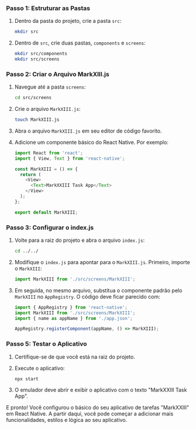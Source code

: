 ### Passo 1: Estruturar as Pastas

1. Dentro da pasta do projeto, crie a pasta `src`:

   ```bash
   mkdir src
   ```

2. Dentro de `src`, crie duas pastas, `components` e `screens`:

   ```bash
   mkdir src/components
   mkdir src/screens
   ```

### Passo 2: Criar o Arquivo MarkXIII.js

1. Navegue até a pasta `screens`:

   ```bash
   cd src/screens
   ```

2. Crie o arquivo `MarkXIII.js`:

   ```bash
   touch MarkXIII.js
   ```

3. Abra o arquivo `MarkXIII.js` em seu editor de código favorito.
4. Adicione um componente básico do React Native. Por exemplo:

   ```javascript
   import React from 'react';
   import { View, Text } from 'react-native';

   const MarkXIII = () => {
     return (
       <View>
         <Text>MarkXXIII Task App</Text>
       </View>
     );
   };

   export default MarkXIII;
   ```

### Passo 3: Configurar o index.js

1. Volte para a raiz do projeto e abra o arquivo `index.js`:

   ```bash
   cd ../../
   ```

2. Modifique o `index.js` para apontar para o `MarkXIII.js`. Primeiro, importe o `MarkXIII`:

   ```javascript
   import MarkXIII from './src/screens/MarkXIII';
   ```

3. Em seguida, no mesmo arquivo, substitua o componente padrão pelo `MarkXIII` no `AppRegistry`. O código deve ficar parecido com:

   ```javascript
   import { AppRegistry } from 'react-native';
   import MarkXIII from './src/screens/MarkXIII';
   import { name as appName } from './app.json';

   AppRegistry.registerComponent(appName, () => MarkXIII);
   ```

### Passo 5: Testar o Aplicativo

1. Certifique-se de que você está na raiz do projeto.
2. Execute o aplicativo:

   ```bash
   npx start
   ```

3. O emulador deve abrir e exibir o aplicativo com o texto "MarkXXIII Task App".

E pronto! Você configurou o básico do seu aplicativo de tarefas "MarkXXIII" em React Native. A partir daqui, você pode começar a adicionar mais funcionalidades, estilos e lógica ao seu aplicativo.